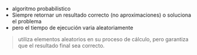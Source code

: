 + algoritmo probabilistico
+ Siempre retornar un resultado correcto (no aproximaciones) o soluciona el problema
+ pero el tiempo de ejecución varia aleatoriamente

> utiliza elementos aleatorios en su proceso de cálculo, pero garantiza que el resultado final sea correcto.